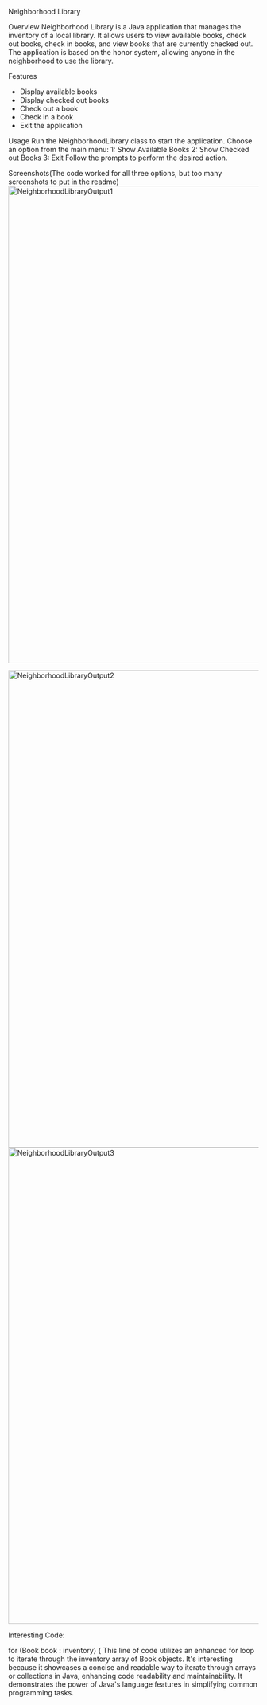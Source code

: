 Neighborhood Library

Overview
Neighborhood Library is a Java application that manages the inventory of a local library. 
It allows users to view available books, check out books, check in books, and view books that are currently checked out. 
The application is based on the honor system, allowing anyone in the neighborhood to use the library.

Features
- Display available books
- Display checked out books
- Check out a book
- Check in a book
- Exit the application

Usage
Run the NeighborhoodLibrary class to start the application.
Choose an option from the main menu:
1: Show Available Books
2: Show Checked out Books
3: Exit
Follow the prompts to perform the desired action.

Screenshots(The code worked for all three options, but too many screenshots to put in the readme)
<img width="959" alt="NeighborhoodLibraryOutput1" src="https://github.com/Nyflyguyx200/neighborhood-library/assets/114933451/c2f5745c-f575-4471-9587-f906b96bf490">

<img width="959" alt="NeighborhoodLibraryOutput2" src="https://github.com/Nyflyguyx200/neighborhood-library/assets/114933451/0204ec07-feb3-4176-85c7-a0909ecac79b">

<img width="957" alt="NeighborhoodLibraryOutput3" src="https://github.com/Nyflyguyx200/neighborhood-library/assets/114933451/9e3bae26-6bd9-4d36-b48f-82342a91bc04">



Interesting Code: 

for (Book book : inventory) {
This line of code utilizes an enhanced for loop to iterate through the inventory array of Book objects.
It's interesting because it showcases a concise and readable way to iterate through arrays or collections in Java, enhancing code readability and maintainability.
It demonstrates the power of Java's language features in simplifying common programming tasks.








